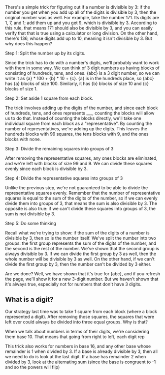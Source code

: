 There's a simple trick for figuring out if a number is divisible by 3: if the number you get when you add up all of the digits is divisible by 3, then the original number was as well. For example, take the number 171. Its digits are 1, 7, and 1; add them up and you get 9, which is divisible by 3. According to this rule, that means 171 should also be divisible by 3, and you can easily verify that that is true using a calculator or long division. On the other hand, there's 136, whose digits add up to 10, meaning it isn't divisible by 3. But why does this happen?

Step 1: Split the number up by its digits.

<div id="animation-1"></div>
Since the trick has to do with a number's digits, we'll probably want to work with them in some way. We can think of 3 digit numbers as having blocks of consisting of hundreds, tens, and ones. {abc} is a 3 digit number, so we can write it as {a} * 100 + {b} * 10 + {c}. {a} is in the hundreds place, so {abc} has {a} blocks of size 100. Similarly, it has {b} blocks of size 10 and {c} blocks of size 1.

Step 2: Set aside 1 square from each block.

<div id="animation-2"></div>
The trick involves adding up the digits of the number, and since each block of hundreds, tens, and ones represents ___, counting the blocks will allow us to do that. Instead of counting the blocks directly, we'll take one individual square from each block as a "representative". By counting the number of representatives, we're adding up the digits. This leaves the hundreds blocks with 99 squares, the tens blocks with 9, and the ones blocks with none. 

Step 3: Divide the remaining squares into groups of 3

After removing the representative squares, any ones blocks are eliminated, and we're left with blocks of size 99 and 9. We can divide these squares evenly since each block is divisible by 3.

Step 4: Divide the representative squares into groups of 3

Unlike the previous step, we're not guaranteed to be able to divide the representative squares evenly. Remember that the number of representative squares is equal to the sum of the digits of the number, so if we can evenly divide them into groups of 3, that means the sum is also divisible by 3. The opposite is also true: if we can't divide these squares into groups of 3, the sum is not divisible by 3.

Step 5: Do some thinking

Recall what we're trying to show: if the sum of the digits of a number is divisible by 3, then so is the number itself. We've split the number into two groups: the first group represents the sum of the digits of the number, and the second is the rest of the number. We've shown that the second group is always divisible by 3. If we can divide the first group by 3 as well, then the whole number will be divisible by 3 as well. On the other hand, if we can't divide the first group by 3, then the number can't be divided by 3 either.

Are we done? Well, we have shown that it's true for {abc}, and if you refresh the page, we'll show it for a new 3-digit number. But we haven't shown that it's always true, especially not for numbers that don't have 3 digits. 

## What is a digit? 

Our strategy last time was to take 1 square from each block (where a block represented a digit). After removing those squares, the squares that were left over could always be divided into three equal groups. Why is that? 

When we talk about numbers in terms of their digits, we're considering them base 10. That means that going from right to left, each digit rep

This trick also works for numbers in base 16, and any other base whose remainder is 1 when divided by 3.
If a base is already divisible by 3, then all we need to do is look at the last digit.
If a base has remainder 2 when divided by 3, look at the alternating sum (since the base is congruent to -1 and so the powers will flip)

